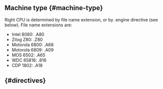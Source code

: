 ## Machine type {#machine-type}

Right CPU is determined by file name extension, or by .engine directive \(see below\). File name extensions are:

* Intel 8080: .A80
* Zilog Z80: .Z80
* Motorola 6800: .A68
* Motorola 6809: .A09
* MOS 6502: .A65
* WDC 65816: .816
* CDP 1802: .A18

##  {#directives}



